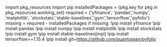 

<!--
 * @version:
 * @Author:  StevenJokess https://github.com/StevenJokess
 * @Date: 2020-12-06 16:19:35
 * @LastEditors:  StevenJokess https://github.com/StevenJokess
 * @LastEditTime: 2020-12-06 16:19:55
 * @Description:
 * @TODO::
 * @Reference:https://github.com/tatsath/PortfolioOptimization/blob/main/FinRL_multiple_stock_trading.ipynb
-->

import pkg_resources
import pip
installedPackages = {pkg.key for pkg in pkg_resources.working_set}
required = {'yfinance', 'pandas','numpy', 'matplotlib', 'stockstats','stable-baselines','gym','tensorflow','pyfolio'}
missing = required - installedPackages
if missing:
    !pip install yfinance
    !pip install pandas
    !pip install numpy
    !pip install matplotlib
    !pip install stockstats
    !pip install gym
    !pip install stable-baselines[mpi]
    !pip install tensorflow==1.15.4
    !pip install git+https://github.com/quantopian/pyfolio
